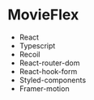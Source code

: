 # MovieFlex

- React
- Typescript
- Recoil
- React-router-dom
- React-hook-form
- Styled-components
- Framer-motion